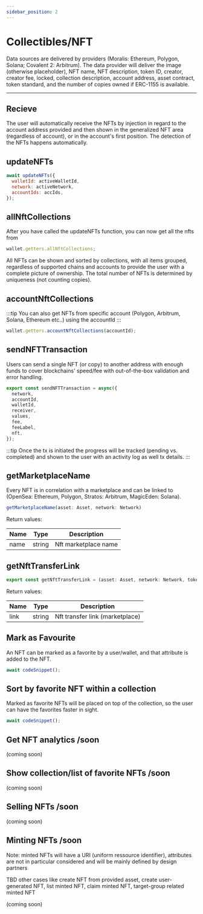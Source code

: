 ```yaml
---
sidebar_position: 2
---
```


# Collectibles/NFT

Data sources are delivered by providers (Moralis: Ethereum, Polygon, Solana; Covalent 2: Arbitrum). The data provider will deliver the image (otherwise placeholder), NFT name, NFT description, token ID, creator, creator fee, locked, collection description, account address, asset contract, token standard, and the number of copies owned if ERC-1155 is available.

---

## Recieve

The user will automatically receive the NFTs by injection in regard to the account address provided and then shown in the generalized NFT area (regardless of account), or in the account's first position. The detection of the NFTs happens automatically.

## updateNFTs

```javascript
await updateNFTs({
  walletId: activeWalletId,
  network: activeNetwork,
  accountIds: accIds,
});
```

## allNftCollections

After you have called the updateNFTs function, you can now get all the nfts from

```javascript
wallet.getters.allNftCollections;
```

All NFTs can be shown and sorted by collections, with all items grouped, regardless of supported chains and accounts to provide the user with a complete picture of ownership. The total number of NFTs is determined by uniqueness (not counting copies).

## accountNftCollections

:::tip
You can also get NFTs from specific account (Polygon, Arbitrum, Solana, Ethereum etc..) using the accountId
:::

```javascript
wallet.getters.accountNftCollections(accountId);
```

## sendNFTTransaction

Users can send a single NFT (or copy) to another address with enough funds to cover blockchains' speed/fee with out-of-the-box validation and error handling.

```javascript
export const sendNFTTransaction = async({
  network,
  accountId,
  walletId,
  receiver,
  values,
  fee,
  feeLabel,
  nft,
});
```

:::tip
Once the tx is initiated the progress will be tracked (pending vs. completed) and shown to the user with an activity log as well tx details.
:::

## getMarketplaceName

Every NFT is in correlation with a marketplace and can be linked to (OpenSea: Ethereum, Polygon, Stratos: Arbitrum, MagicEden: Solana).

```javascript
getMarketplaceName(asset: Asset, network: Network)
```

Return values:

| Name | Type   | Description          |
| ---- | ------ | -------------------- |
| name | string | Nft marketplace name |

## getNftTransferLink

```javascript
export const getNftTransferLink = (asset: Asset, network: Network, tokenId: string, contract_address: string)

```

Return values:

| Name | Type   | Description                     |
| ---- | ------ | ------------------------------- |
| link | string | Nft transfer link (marketplace) |

## Mark as Favourite

An NFT can be marked as a favorite by a user/wallet, and that attribute is added to the NFT.

```javascript
await codeSnippet();
```

## Sort by favorite NFT within a collection

Marked as favorite NFTs will be placed on top of the collection, so the user can have the favorites faster in sight.

```javascript
await codeSnippet();
```

## Get NFT analytics /soon

(coming soon)

## Show collection/list of favorite NFTs /soon

(coming soon)

## Selling NFTs /soon

(coming soon)

## Minting NFTs /soon

Note: minted NFTs will have a URI (uniform ressource identifier), attributes are not in particular considered and will be mainly defined by design partners

TBD other cases like create NFT from provided asset, create user-generated NFT, list minted NFT, claim minted NFT, target-group related minted NFT

(coming soon)
